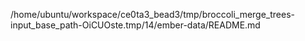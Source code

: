 /home/ubuntu/workspace/ce0ta3_bead3/tmp/broccoli_merge_trees-input_base_path-OiCUOste.tmp/14/ember-data/README.md